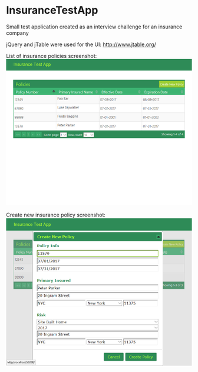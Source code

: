 # InsuranceTestApp

Small test application created as an interview challenge for an insurance company

jQuery and jTable were used for the UI:
http://www.jtable.org/

List of insurance policies screenshot:
![List of insurance policies screenshot:](insurance-policy-list.PNG)

Create new insurance policy screenshot:
![Create new insurance policy screenshot:](create-insurance-policy.PNG)
